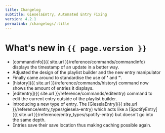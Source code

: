 ```yaml
---
title: Changelog
subtitle: GieselaEntry, Automated Entry Fixing
version: 4.2.1
permalink: /changelogs/:title
---
```


# What's new in `{{ page.version }}`
- [commandinfo]({{ site.url }}/reference/commands/commandinfo) displays the timestamp of an update in a better way.
- Adjusted the design of the playlist builder and the new entry manipulator
- Finally came around to standardise the use of **'** and **"**.
- [history]({{ site.url }}/reference/commands/history) command now shows the amount of entries it displays.
- [editentry]({{ site.url }}/reference/commands/editentry) command to edit the current entry outside of the playlist builder.
- Introducing a new type of entry. The [GieselaEntry]({{ site.url }}/reference/entry_types/giesela-entry) which acts like a [SpotifyEntry]({{ site.url }}/reference/entry_types/spotify-entry) but doesn't go into the same depth.
- Entries save their save location thus making caching possible again.
